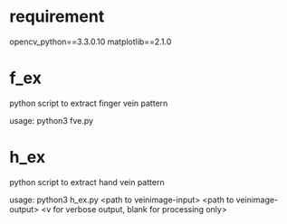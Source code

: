 # requirement
opencv_python==3.3.0.10 
matplotlib==2.1.0

# f_ex
python script to extract finger vein pattern

usage: python3 fve.py

# h_ex
python script to extract hand vein pattern

usage: python3 h_ex.py \<path to veinimage-input\> \<path to veinimage-output\> \<v for verbose output, blank for processing only\>
